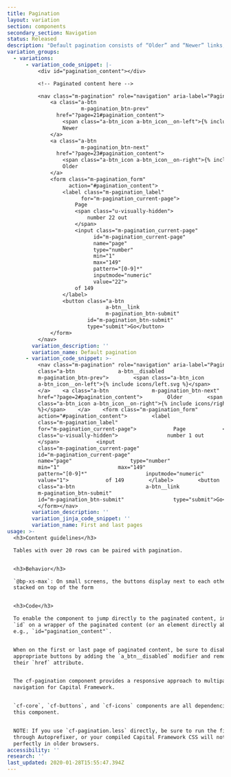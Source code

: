 ```yaml
---
title: Pagination
layout: variation
section: components
secondary_section: Navigation
status: Released
description: "Default pagination consists of “Older” and “Newer” links, styled as buttons, and an inline form (input, submit button) that allows users to navigate to specific pages by number. When appropriate, the buttons may be labeled “Previous” and “Next”.\n\nMore information can be found at:\n* http://cfpb.github.io/design-manual/page-components/tables.html#behavior\t\n* https://cfpb.github.io/capital-framework/components/cf-pagination/"
variation_groups:
  - variations:
      - variation_code_snippet: |-
          <div id="pagination_content"></div>

          <!-- Paginated content here -->

          <nav class="m-pagination" role="navigation" aria-label="Pagination">
              <a class="a-btn
                        m-pagination_btn-prev"
                href="?page=21#pagination_content">
                  <span class="a-btn_icon a-btn_icon__on-left">{% include icons/left.svg %}</span>
                  Newer
              </a>
              <a class="a-btn
                        m-pagination_btn-next"
                href="?page=23#pagination_content">
                  <span class="a-btn_icon a-btn_icon__on-right">{% include icons/right.svg %}</span>
                  Older
              </a>
              <form class="m-pagination_form"
                    action="#pagination_content">
                  <label class="m-pagination_label"
                        for="m-pagination_current-page">
                      Page
                      <span class="u-visually-hidden">
                          number 22 out
                      </span>
                      <input class="m-pagination_current-page"
                            id="m-pagination_current-page"
                            name="page"
                            type="number"
                            min="1"
                            max="149"
                            pattern="[0-9]*"
                            inputmode="numeric"
                            value="22">
                      of 149
                  </label>
                  <button class="a-btn
                                a-btn__link
                                m-pagination_btn-submit"
                          id="m-pagination_btn-submit"
                          type="submit">Go</button>
              </form>
          </nav>
        variation_description: ''
        variation_name: Default pagination
      - variation_code_snippet: >-
          <nav class="m-pagination" role="navigation" aria-label="Pagination">    <a
          class="a-btn              a-btn__disabled
          m-pagination_btn-prev">        <span class="a-btn_icon
          a-btn_icon__on-left">{% include icons/left.svg %}</span>        Newer
          </a>    <a class="a-btn              m-pagination_btn-next"
          href="?page=2#pagination_content">        Older        <span
          class="a-btn_icon a-btn_icon__on-right">{% include icons/right.svg
          %}</span>    </a>    <form class="m-pagination_form"
          action="#pagination_content">        <label
          class="m-pagination_label"
          for="m-pagination_current-page">            Page            <span
          class="u-visually-hidden">                number 1 out
          </span>            <input
          class="m-pagination_current-page"
          id="m-pagination_current-page"
          name="page"                   type="number"
          min="1"                   max="149"
          pattern="[0-9]*"                   inputmode="numeric"
          value="1">            of 149        </label>        <button
          class="a-btn                       a-btn__link
          m-pagination_btn-submit"
          id="m-pagination_btn-submit"                type="submit">Go</button>
          </form></nav>
        variation_description: ''
        variation_jinja_code_snippet: ''
        variation_name: First and last pages
usage: >-
  <h3>Content guidelines</h3>

  Tables with over 20 rows can be paired with pagination.


  <h3>Behavior</h3>

  `@bp-xs-max`: On small screens, the buttons display next to each other,
  stacked on top of the form


  <h3>Code</h3>

  To enable the component to jump directly to the paginated content, include an
  `id` on a wrapper of the paginated content (or an element directly above it),
  e.g., `id="pagination_content"`.


  When on the first or last page of paginated content, be sure to disable the
  appropriate buttons by adding the `a_btn__disabled` modifier and removing
  their `href` attribute.


  The cf-pagination component provides a responsive approach to multipage page
  navigation for Capital Framework.


  `cf-core`, `cf-buttons`, and `cf-icons` components are all dependencies of
  this component.


  NOTE: If you use `cf-pagination.less` directly, be sure to run the file
  through Autoprefixer, or your compiled Capital Framework CSS will not work
  perfectly in older browsers.
accessibility: ''
research: ''
last_updated: 2020-01-28T15:55:47.394Z
---
```

